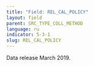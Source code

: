 ```yaml
---
title: "Field: REL_CAL_POLICY"
layout: field
parent: SRC_TYPE_COLL_METHOD
language: ru
indicator: 5-3-1
slug: REL_CAL_POLICY
---
```

Data release
March 2019.